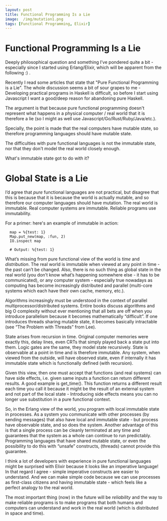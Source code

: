 ```yaml
---
layout: post
title: Functional Programming Is a Lie
image:  /img/mutation1.png
tags: [Functional Programming, Elixir]
---
```


# Functional Programming Is a Lie

Deeply philosophical question and something I’ve pondered quite a bit - especially since I started using Erlang/Elixir, which will be apparent from the following :) .

Recently I read some articles that state that "Pure Functional Programming is a Lie". The whole discussion seems a bit of sour grapes to me - Developing practical programs in Haskell is difficult, so before I start using Javascript I want a good/deep reason for abandoning pure Haskell. 

The argument is that because pure functional programming doesn't represent what happens in a physical computer / real world that it is therefore a lie (so I might as well use Javascript/Go/Rust/Ruby/Java/etc.).

Specially, the point is made that the real computers have mutable state, so therefore programming languages should have mutable state. 

The difficulties with pure functional languages is not the immutable state, nor that they don't model the real world closely enough.

What's immutable state got to do with it?

# Global State is a Lie

I’d agree that _pure_ functional languages are not practical, but disagree that this is because that it is because the world is actually mutable, and so therefore our computer languages should have mutation. The real world is immutable. Real computer systems are immutable. Reliable programs use immutability.

For a primer: here's an example of immutable in action:
```
  map = %{test: 1}
  Map.put_new(map, :fun, 2)
  IO.inspect map   

  # Output: %{test: 1} 
```

What’s missing from pure functional view of the world is _time_ and _distribution_. The real world is immutable when viewed at any point in time - the past can’t be changed. Also, there is no such thing as global state in the real world (you don’t know what’s happening somewhere else - it has to be communicated), or any computer system - especially true nowadays as computing has become increasingly distributed and parallel (multi-core systems which each have their own cache, memory, etc.).

Algorithms increasingly must be understood in the context of parallel multiprocessor/distributed systems. Entire books discuss algorithms and big O complexity without ever mentioning that all bets are off when you introduce parallelism because it becomes mathematically “difficult”. If one introduces threads sharing mutable state, it becomes basically intractable (see “The Problem with Threads” from Lee).

State arises from recursion in time. Original computer memories were exactly this, delay lines, even CRTs that simply played back a state put into them. Logic gates are the same, they model state recursively. State is observable at a point in time and is therefore immutable. Any system, when viewed from the outside, will have observed state, even if internally it has immutable state which is functionally defined (with recursion).

Given this view, then one must accept that functions (and real systems) can have side effects, i.e. given same inputs a function can return different results. A good example is get_time(). This function returns a different result each time you call it because it might be the result of an external system and not part of the local state -  Introducing side effects means you can no longer use substitution in a pure functional context.

So, in the Erlang view of the world, you program with local immutable state in processes. As a system you communicate with other processes (by sending messages) that also have local and immutable state  - but process have observable state, and so does the system. Another advantage of this is that a single process can be cleanly terminated at any time and guarantees that the system as a whole can continue to run predictably. Programming languages that have shared mutable state, or even the possibility to do this with “unsafe” constructs, (threads) cannot provide this guarantee.

I think a lot of developers with experience in pure functional languages might be surprised with Elixir because it looks like an imperative language! In that regard I agree - simple imperative constructs are easier to understand. And we can make simple code because we can use processes as first-class citizens and having immutable state - which feels like a perfect analogy to the real world.

The most important thing (now) in the future will be _reliability_ and the way to make reliable programs is to make programs that both humans and computers can understand and work in the real world (which is distributed in space and time).